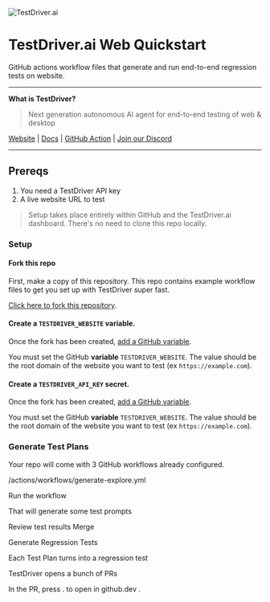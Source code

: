 ![TestDriver.ai](https://github.com/dashcamio/testdriver/assets/318295/2a0ad981-8504-46f0-ad97-60cb6c26f1e7)

# TestDriver.ai Web Quickstart

GitHub actions workflow files that generate and run end-to-end regression tests on website.

---

**What is TestDriver?**

> Next generation autonomous AI agent for end-to-end testing of web & desktop

[Website](https://testdriver.ai) | [Docs](https://docs.testdriver.ai) | [GitHub Action](https://github.com/marketplace/actions/testdriver-ai) | [Join our Discord](https://discord.gg/a8Cq739VWn)

---

## Prereqs

1. You need a TestDriver API key
1. A live website URL to test 

> Setup takes place entirely within GitHub and the TestDriver.ai dashboard. There's no need to clone this repo locally.

### Setup

#### Fork this repo

First, make a copy of this repository. This repo contains example workflow files to get you set up with TestDriver super fast.

[Click here to fork this repository](https://github.com/testdriverai/quickstart-web/fork).

#### Create a `TESTDRIVER_WEBSITE` variable.

Once the fork has been created, [add a GitHub variable](https://docs.github.com/en/actions/writing-workflows/choosing-what-your-workflow-does/store-information-in-variables#creating-configuration-variables-for-an-environment).

You must set the GitHub **variable** `TESTDRIVER_WEBSITE`. The value should be the root domain of the website you want to test (ex `https://example.com`).

#### Create a `TESTDRIVER_API_KEY` secret.

Once the fork has been created, [add a GitHub variable](https://docs.github.com/en/actions/writing-workflows/choosing-what-your-workflow-does/store-information-in-variables#creating-configuration-variables-for-an-environment).

You must set the GitHub **variable** `TESTDRIVER_WEBSITE`. The value should be the root domain of the website you want to test (ex `https://example.com`).

### Generate Test Plans

Your repo will come with 3 GitHub workflows already configured. 

/actions/workflows/generate-explore.yml

Run the workflow

That will generate some test prompts

Review test results
Merge

Generate Regression Tests

Each Test Plan turns into a regression test

TestDriver opens a bunch of PRs



In the PR, press . to open in github.dev . 
